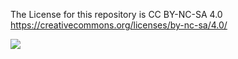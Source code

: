 The License for this repository is CC BY-NC-SA 4.0
https://creativecommons.org/licenses/by-nc-sa/4.0/

![](https://github.com/alonzi/DAACS-Intro-to-R/blob/main/2880px-Cc-by-nc-sa_icon.svg.png)
